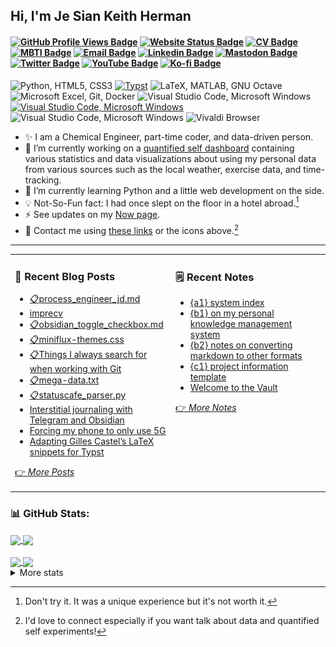 ## Hi, I'm Je Sian Keith Herman

<h4>

[![GitHub Profile Views Badge](https://komarev.com/ghpvc/?username=jskherman&style=flat&label=views&color=brightgreen)](https://github.com/jskherman)
[![Website Status Badge](https://img.shields.io/website?label=jskherman.com&down_message=offline&style=flat&up_message=online&url=https%3A%2F%2Fwww.jskherman.com)](https://www.jskherman.com)
[![CV Badge](https://img.shields.io/badge/Résumé-ec1c24?style=flat&labelColor=ec1c24&logo=adobeacrobatreader&logoColor=white&link=https%3A%2F%2Fgo.jskherman.com%2Fcv)](https://go.jskherman.com/cv)
[![MBTI Badge](https://img.shields.io/badge/-INTJ-000000?style=flat&labelColor=000000&logo=googlegemini&logoColor=white&link=https%3A%2F%2Fwww.16personalities.com%2Fprofiles%2F672b5e6d1fea7)](https://www.16personalities.com/profiles/672b5e6d1fea7)
[![Email Badge](https://img.shields.io/badge/-Email_Me-c14438?style=flat&logo=Gmail&logoColor=white&link=mailto%3AJe%20Sian%20Keith%20Herman%3Chello%40jskherman.com%3E)](mailto:Je%20Sian%20Keith%20Herman%3Chello%40jskherman.com%3E)
[![Linkedin Badge](https://img.shields.io/badge/-jskherman-blue?style=flat&logo=Linkedin&logoColor=white&link=https%3A%2F%2Fwww.linkedin.com%2Fin%2Fjskherman)](https://www.linkedin.com/in/jskherman/)
[![Mastodon Badge](https://img.shields.io/badge/-@jskherman-6364ff?style=flat&labelColor=6364ff&logo=mastodon&logoColor=white&link=https%3A%2F%2Fmathstodon.xyz%2F%40jskherman)](https://mathstodon.xyz/@jskherman)
[![Twitter Badge](https://img.shields.io/badge/-@jskherman-1ca0f1?style=flat&labelColor=1ca0f1&logo=x&logoColor=white&link=https%3A%2F%2Ftwitter.com%2Fjskherman)](https://twitter.com/jskherman)
[![YouTube Badge](https://img.shields.io/badge/-YouTube-ff0000?style=flat&labelColor=ff0000&logo=youtube&logoColor=white&link=https%3A%2F%2Fyoutube.com%2Fwatch%3Fv%3DdQw4w9WgXcQ)](https://youtube.com/watch?v=dQw4w9WgXcQ)
[![Ko-fi Badge](https://img.shields.io/badge/-Buy_me_a_coffee%3F-ff5E5b?style=flat&labelColor=ff5E5b&logo=kofi&logoColor=white&link=https%3A%2F%2Fko-fi.com%2Fjskherman)](https://ko-fi.com/jskherman)
</h4>
<p>
    <img src="https://go-skill-icons.vercel.app/api/icons?i=py,html,css" alt='Python, HTML5, CSS3' height='40' />
    <a href="https://typst.app/universe/package/imprecv"><img src='https://cdn.simpleicons.org/typst' alt='Typst' height='40'></a>
    <img src="https://go-skill-icons.vercel.app/api/icons?i=latex,matlab,octave" alt='LaTeX, MATLAB, GNU Octave' height='40' />
    <!--- <img src='https://cdn.jsdelivr.net/npm/simple-icons@v12/icons/microsoftexcel.svg' alt='Microsoft Excel' height='40'> --->
    <img src="https://go-skill-icons.vercel.app/api/icons?i=excel,docker,postgres" alt='Microsoft Excel, Git, Docker' height='40' />
    <img src="https://go-skill-icons.vercel.app/api/icons?i=vscode,neovim" alt='Visual Studio Code, Microsoft Windows' height='40' />
    <a href="https://notes.jskherman.com"><img src="https://go-skill-icons.vercel.app/api/icons?i=obsidian" alt='Visual Studio Code, Microsoft Windows' height='40' /></a>
    <img src="https://go-skill-icons.vercel.app/api/icons?i=windows,edge,chrome" alt='Visual Studio Code, Microsoft Windows' height='40' />
    <img src='https://cdn.simpleicons.org/vivaldi' alt='Vivaldi Browser' height='40'>
</p>
<!--- <img align="right" src="https://github.com/jskherman/jskherman/assets/68434444/6d0eeb9f-cf5f-407b-8e2f-da0c2ffc79a3" alt="programming GIF" height=200 /> --->

- ✨ I am a Chemical Engineer, part-time coder, and data-driven person.
- 🔭  I’m currently working on a [quantified self dashboard](https://github.com/jskherman/qs-website) containing various statistics and data visualizations about using my personal data from various sources such as the local weather, exercise data, and time-tracking.
- 🌱  I’m currently learning Python and a little web development on the side.
- 💡  Not-So-Fun fact: I had once slept on the floor in a hotel abroad.[^1]
- ⚡  See updates on my [Now page](https://www.jskherman.com/now).
- 📧  Contact me using [these links](https://www.jskherman.com/#socials) or the icons above.[^2]

[^1]: Don't try it. It was a unique experience but it's not worth it.
[^2]: I'd love to connect especially if you want talk about data and quantified self experiments!
---

<table><tr><td valign="top" width="51%">

### 📝 Recent Blog Posts

<!-- BLOG-POST-LIST:START -->
- [📋process_engineer_jd.md](https://www.jskherman.com/gists/process-engineer-jd/)
- [imprecv](https://www.jskherman.com/projects/imprecv/)
- [📋obsidian_toggle_checkbox.md](https://www.jskherman.com/gists/obsidian-toggle-checkbox/)
- [📋miniflux-themes.css](https://www.jskherman.com/gists/miniflux-themes-css/)
- [📋Things I always search for when working with Git](https://www.jskherman.com/gists/git-faqs/)
- [📋mega-data.txt](https://www.jskherman.com/gists/mega-data-txt/)
- [📋statuscafe_parser.py](https://www.jskherman.com/gists/statuscafe-parser-py/)
- [Interstitial journaling with Telegram and Obsidian](https://www.jskherman.com/blog/logs-in-telegram-obsidian/)
- [Forcing my phone to only use 5G](https://www.jskherman.com/blog/forcing-5g/)
- [Adapting Gilles Castel’s LaTeX snippets for Typst](https://www.jskherman.com/blog/typst-snippets/)
<!-- BLOG-POST-LIST:END -->

[👉 *More Posts*](https://www.jskherman.com/)


</td>

<td valign="top" width="49%">

### 🗒️ Recent Notes

<!-- NOTE-LIST:START -->
- [{a1} system index](https://notes.jskherman.com/%7Ba1%7D-system-index)
- [{b1} on my personal knowledge management system](https://notes.jskherman.com/%7Bb1%7D-on-my-personal-knowledge-management-system)
- [{b2} notes on converting markdown to other formats](https://notes.jskherman.com/%7Bb2%7D-notes-on-converting-markdown-to-other-formats)
- [{c1} project information template](https://notes.jskherman.com/%7Bc1%7D-project-information-template)
- [Welcome to the Vault](https://notes.jskherman.com/)
<!-- NOTE-LIST:END -->

[👉 *More Notes*](https://notes.jskherman.com/)

<!-- ### ✍️ Random Quote -->
<!-- ![](https://quotes-github-readme.vercel.app/api?type=horizontal&theme=dark) -->

</td>
</tr></table>


### 📊 GitHub Stats:

<!--- ![](https://github-readme-stats-blond-chi.vercel.app/api?username=jskherman&theme=chartreuse-dark&hide_border=false&include_all_commits=true&count_private=true)<br/> --->

<a href="https://github.com/jskherman">
  <img height='176px' align='center' src='https://github-readme-stats-blond-chi.vercel.app/api?username=jskherman&rank_icon=github&theme=merko&hide_border=true&show_icons=true' />
</a>
<a href="https://jskherman.com">
  <img height='175px' align="center" src='https://github-readme-stats-blond-chi.vercel.app/api/top-langs/?username=jskherman&theme=merko&hide_border=true&card_width=320&layout=compact' />
</a>
<br><br>
<a href="https://howis.jskherman.com">
  <img height='175px' align="center" src='https://github-readme-streak-stats.herokuapp.com/?user=jskherman&theme=merko&hide_border=true' />
</a>
<a href="https://mathstodon.xyz/@jskherman">
  <img height='175px' align="center" src='http://github-profile-summary-cards.vercel.app/api/cards/productive-time?username=jskherman&theme=github_dark&utcOffset=8' />
</a>


<details><summary>More stats</summary>
<p align="center">
<picture><img src="/github-metrics.svg" alt="Metrics" width="60%"></picture>
</p>
</details>
